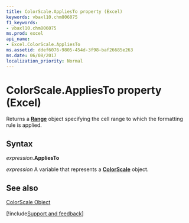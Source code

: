 ```yaml
---
title: ColorScale.AppliesTo property (Excel)
keywords: vbaxl10.chm806075
f1_keywords:
- vbaxl10.chm806075
ms.prod: excel
api_name:
- Excel.ColorScale.AppliesTo
ms.assetid: ddef6076-9805-454d-3f98-baf26685e263
ms.date: 06/08/2017
localization_priority: Normal
---
```



# ColorScale.AppliesTo property (Excel)

Returns a  **[Range](Excel.Range(object).md)** object specifying the cell range to which the formatting rule is applied.


## Syntax

_expression_.**AppliesTo**

_expression_ A variable that represents a **[ColorScale](Excel.ColorScale.md)** object.


## See also


[ColorScale Object](Excel.ColorScale.md)

[!include[Support and feedback](~/includes/feedback-boilerplate.md)]